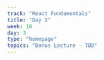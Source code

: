 ```yaml
---
track: "React Fundamentals"
title: "Day 3"
week: 16
day: 3
type: "homepage"
topics: "Bonus Lecture - TBD"
---
```


<!-- - [**Build & Lab Part 3**](/react-fundamentals/week-15/day-3/lecture/) -->
